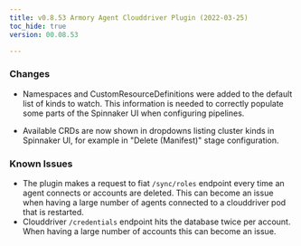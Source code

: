 ```yaml
---
title: v0.8.53 Armory Agent Clouddriver Plugin (2022-03-25)
toc_hide: true
version: 00.08.53

---
```


### Changes

* Namespaces and CustomResourceDefinitions were added to the default list of kinds to watch. This information is needed to correctly populate some parts of the Spinnaker UI when configuring pipelines.

* Available CRDs are now shown in dropdowns listing cluster kinds in Spinnaker UI, for example in "Delete (Manifest)" stage configuration.

### Known Issues

* The plugin makes a request to fiat `/sync/roles` endpoint every time an agent connects or accounts are deleted. This can become an issue when having a large number of agents connected to a clouddriver pod that is restarted.
* Clouddriver `/credentials` endpoint hits the database twice per account. When having a large number of accounts this can become an issue.
